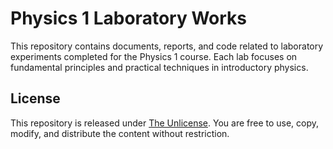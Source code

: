 # Physics 1 Laboratory Works
This repository contains documents, reports, and code related to laboratory experiments completed for the Physics 1 course.
Each lab focuses on fundamental principles and practical techniques in introductory physics.

## License
This repository is released under [The Unlicense](https://unlicense.org/).
You are free to use, copy, modify, and distribute the content without restriction.
